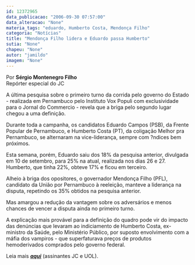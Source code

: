 ```yaml
---
id: 12372965
data_publicacao: "2006-09-30 07:57:00"
data_alteracao: "None"
materia_tags: "eduardo, Humberto Costa, Mendonça Filho"
categoria: "Notícias"
title: "Mendonça Filho lidera e Eduardo passa Humberto"
sutia: "None"
chapeu: "None"
autor: "jamildo"
imagem: "None"
---
```

<p>Por <strong>S&eacute;rgio Montenegro Filho</strong><br />Rep&oacute;rter especial do JC</p>
<p>A &uacute;ltima pesquisa sobre o primeiro turno da corrida pelo governo do Estado - realizada em Pernambuco pelo Instituto Vox Populi com exclusividade para o Jornal do Commercio - revela que a briga pelo segundo lugar chegou a uma defini&ccedil;&atilde;o.</p>
<p>Durante toda a campanha, os candidatos Eduardo Campos (PSB), da Frente Popular de Pernambuco, e Humberto Costa (PT), da coliga&ccedil;&atilde;o Melhor pra Pernambuco, se alternaram na vice-lideran&ccedil;a, sempre com ?ndices bem pr&oacute;ximos.</p>
<p>Esta semana, por&eacute;m, Eduardo saiu dos 18% da pesquisa anterior, divulgada em 10 de setembro, para 25% na atual, realizada nos dias 26 e 27. Humberto, que tinha 22%, obteve 17% e ficou em terceiro.</p>
<p>Alheio &agrave; briga dos opositores, o governador Mendon&ccedil;a Filho (PFL), candidato da Uni&atilde;o por Pernambuco &agrave; reelei&ccedil;&atilde;o, manteve a lideran&ccedil;a na disputa, repetindo os 35% obtidos na pesquisa anterior.</p>
<p>Mas amargou a redu&ccedil;&atilde;o da vantagem sobre os advers&aacute;rios e menos chances de vencer a disputa ainda no primeiro turno.</p>
<p>A explica&ccedil;&atilde;o mais prov&aacute;vel para a defini&ccedil;&atilde;o do quadro pode vir do impacto das den&uacute;ncias que levaram ao indiciamento de Humberto Costa, ex-ministro da Sa&uacute;de, pelo Minist&eacute;rio P&uacute;blico, por suposto envolvimento com a m&aacute;fia dos vampiros - que superfaturava pre&ccedil;os de produtos hemoderivados comprados pelo governo federal.</p>
<p>Leia mais <strong><em><a href="#" target="_blank" rel="noopener noreferrer">aqui</a></em></strong> (assinantes JC e UOL).</p>
